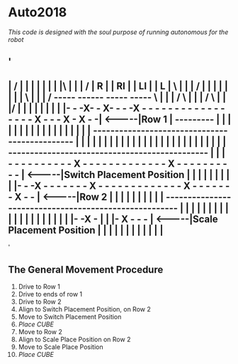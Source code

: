 # Auto2018
_This code is designed with the soul purpose of running autonomous for the robot_

'
-------------------------------------------------------------------------		  
|      / |   |  |    |                              |  	 |	|	|\		|		  |
|     /  | R |  | RI |                              | LI |	| L | \		|		  |
|    /   |   |  |    |                              | 	 |	|   |  \	|		  |
|   /    -----  ------                               -----	-----	\	|		  |
|  /                                                 				 \	|		  |
| /                                                  				  \ |		  |
|/                                                  				   \|		  |
|                                                   				    |		  |
|                                                   				    |		  |
|- - -X- - X- - - -X - - - - - - - - - - - - - - - - - X - - - X - X - -|	<-----|Row 1 
|                             ---------                				    |		  |
|                             |       |              					|		  |
|                             |       |              					|		  |
|                             |       |               					|		  |
|           ----------------------------------------------				|		  |
|           |                      |                   	 |				|		  |
|           |                      |                   	 |				|		  |
|           |                      |                   	 |				|		  |
|           |                      |                  	 |				|		  |
|           ----------------------------------------------				|		  |
| - - - - - - - - - - X - - - - - - - - - - - - - X - - - - - - - - - - |	<-----|Switch Placement Position
|                                                   					|		  |
|                                                   					|		  |
|                                                   					|		  |
|- - -X - - - - - - - X - - - - - - - - - - - - - X - - - - - - - X - - |	<-----|Row 2
|                                                   					|		  |
|                                                   					|		  |
|                                                   					|		  |
|       ------------------------------------------------------			|		  |
|       |                          |                  		 |			|		  |
|       |                          |                  		 |			|		  |
|       |                          |                  		 |			|		  |
|- -X - |                          |                  		 |- X - - - |	<-----|Scale Placement Position
|       |                          |                  		 |			|		  |
|       |                          |                  		 |			|		  |
-------------------------------------------------------------------------
'

## The General Movement Procedure
1. Drive to Row 1
2. Drive to ends of row 1
3. Drive to Row 2
4. Align to Switch Placement Position, on Row 2
5. Move to Switch Placement Position
6. _Place CUBE_
7. Move to Row 2
8. Align to Scale Place Position on Row 2
9. Move to Scale Place Position
10. _Place CUBE_ 
